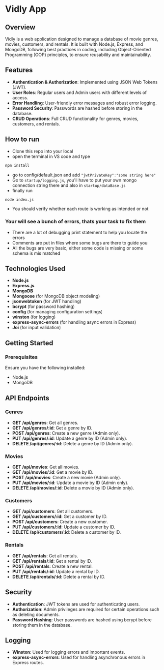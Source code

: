 # Vidly App

## Overview
Vidly is a web application designed to manage a database of movie genres, movies, customers, and rentals. It is built with Node.js, Express, and MongoDB, following best practices in coding, including Object-Oriented Programming (OOP) principles, to ensure reusability and maintainability.

## Features
- **Authentication & Authorization**: Implemented using JSON Web Tokens (JWT).
- **User Roles**: Regular users and Admin users with different levels of access.
- **Error Handling**: User-friendly error messages and robust error logging.
- **Password Security**: Passwords are hashed before storing in the database.
- **CRUD Operations**: Full CRUD functionality for genres, movies, customers, and rentals.

## How to run
- Clone this repo into your local
- open the terminal in VS code and type 
```bash
npm install
```
- go to config/default.json and add ```"jwtPrivateKey":"some string here"```
- Go to ```startup/logging.js```, you'll have to put your own mongo connection string there and also in ```startup/dataBase.js```
- finally run
```bash
node index.js
```
- You should verify whether each route is working as intended or not

### Your will see a bunch of errors, thats your task to fix them

- There are a lot of debugging print statement to help you locate the errors
- Comments are put in files where some bugs are there to guide you
- All the bugs are very basic, either some code is missing or some schema is mis matched 


## Technologies Used
- **Node.js**
- **Express.js**
- **MongoDB**
- **Mongoose** (for MongoDB object modeling)
- **jsonwebtoken** (for JWT handling)
- **bcrypt** (for password hashing)
- **config** (for managing configuration settings)
- **winston** (for logging)
- **express-async-errors** (for handling async errors in Express)
- **Joi** (for input validation)

## Getting Started

### Prerequisites
Ensure you have the following installed:
- Node.js
- MongoDB

## API Endpoints

### Genres
- **GET /api/genres**: Get all genres.
- **GET /api/genres/:id**: Get a genre by ID.
- **POST /api/genres**: Create a new genre (Admin only).
- **PUT /api/genres/:id**: Update a genre by ID (Admin only).
- **DELETE /api/genres/:id**: Delete a genre by ID (Admin only).

### Movies
- **GET /api/movies**: Get all movies.
- **GET /api/movies/:id**: Get a movie by ID.
- **POST /api/movies**: Create a new movie (Admin only).
- **PUT /api/movies/:id**: Update a movie by ID (Admin only).
- **DELETE /api/movies/:id**: Delete a movie by ID (Admin only).

### Customers
- **GET /api/customers**: Get all customers.
- **GET /api/customers/:id**: Get a customer by ID.
- **POST /api/customers**: Create a new customer.
- **PUT /api/customers/:id**: Update a customer by ID.
- **DELETE /api/customers/:id**: Delete a customer by ID.

### Rentals
- **GET /api/rentals**: Get all rentals.
- **GET /api/rentals/:id**: Get a rental by ID.
- **POST /api/rentals**: Create a new rental.
- **PUT /api/rentals/:id**: Update a rental by ID.
- **DELETE /api/rentals/:id**: Delete a rental by ID.

## Security
- **Authentication**: JWT tokens are used for authenticating users.
- **Authorization**: Admin privileges are required for certain operations such as deleting documents.
- **Password Hashing**: User passwords are hashed using bcrypt before storing them in the database.

## Logging
- **Winston**: Used for logging errors and important events.
- **express-async-errors**: Used for handling asynchronous errors in Express routes.


